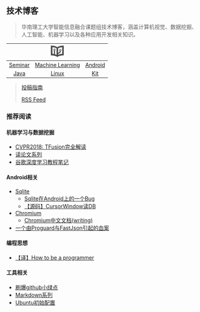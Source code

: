 ## 技术博客

> 华南理工大学智能信息融合课题组技术博客，涵盖计算机视觉、数据挖掘、人工智能、机器学习以及各种应用开发相关知识。


||![](../128.png)||
| :-:| :-:  | :-:  |
|[Seminar](seminar/README.md)| [Machine Learning](ml/README.md)|[Android](android/README.md) |
|[Java](java/README.md) | [Linux](linux/note.md) | [Kit](kit/README.md) | 

> [投稿指南](publish.md)
>
> [RSS Feed](https://blog.so-link.org/feed)


### 推荐阅读

#### 机器学习与数据挖掘
- [CVPR2018: TFusion完全解读](ml/papers/TFusion.md)
- [读论文系列](ml/papers/README.md)
- [谷歌深度学习教程笔记](https://github.com/ahangchen/GDLnotes)


#### Android相关
 - [Sqlite](android/sqlite/README.md)
   - [Sqlite在Android上的一个Bug](android/sqlite/SQLITE在ANDROID上的一个BUG.md)
   - [【源码】CursorWindow读DB](android/sqlite/从源码看ANDROID中SQLITE是怎么通过CURSORWINDOW读DB的.md)  
 - [Chromium](android/chromium/README.md)
   - [Chromium中文文档(writing)](https://ahangchen.gitbooks.io/chromium_doc_zh/content/zh/)
 - [一个由Proguard与FastJson引起的血案](android/一个由PROGUARD与FASTJSON引起的血案.md)

#### 编程思想
- [【译】How to be a programmer](https://ahangchen.gitbooks.io/how-to-be-a-programmer-cn/content/)

#### 工具相关
-  [刷爆github小绿点](kit/git/green_blush.md)
-  [Markdown系列](kit/markdown/README.md)
-  [Ubuntu初始配置](linux/ubuntu_init.md)



